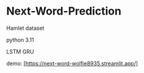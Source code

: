 # Next-Word-Prediction

Hamlet dataset

python 3.11

LSTM 
GRU

demo: [https://next-word-wolfie8935.streamlit.app/]
